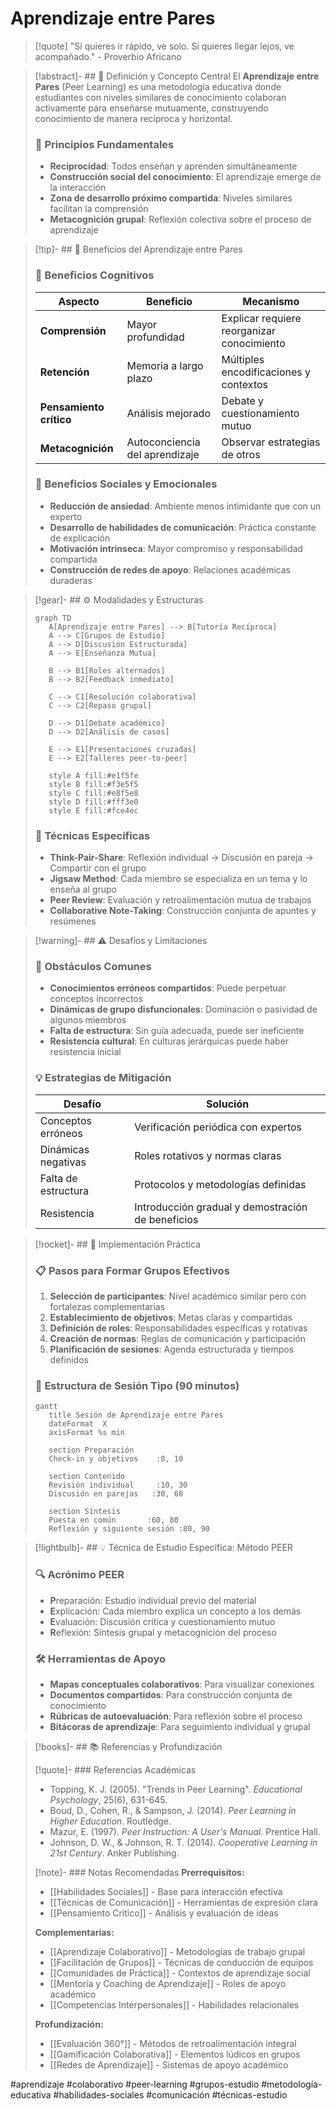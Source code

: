 # Aprendizaje entre Pares

> [!quote] "Si quieres ir rápido, ve solo. Si quieres llegar lejos, ve acompañado." - Proverbio Africano

> [!abstract]- ## 🎯 Definición y Concepto Central El **Aprendizaje entre Pares** (Peer Learning) es una metodología educativa donde estudiantes con niveles similares de conocimiento colaboran activamente para enseñarse mutuamente, construyendo conocimiento de manera recíproca y horizontal.
> 
> ### 🧠 Principios Fundamentales
> 
> - **Reciprocidad**: Todos enseñan y aprenden simultáneamente
> - **Construcción social del conocimiento**: El aprendizaje emerge de la interacción
> - **Zona de desarrollo próximo compartida**: Niveles similares facilitan la comprensión
> - **Metacognición grupal**: Reflexión colectiva sobre el proceso de aprendizaje

> [!tip]- ## 🌟 Beneficios del Aprendizaje entre Pares
> 
> ### 🧩 Beneficios Cognitivos
> 
> |Aspecto|Beneficio|Mecanismo|
> |---|---|---|
> |**Comprensión**|Mayor profundidad|Explicar requiere reorganizar conocimiento|
> |**Retención**|Memoria a largo plazo|Múltiples encodificaciones y contextos|
> |**Pensamiento crítico**|Análisis mejorado|Debate y cuestionamiento mutuo|
> |**Metacognición**|Autoconciencia del aprendizaje|Observar estrategias de otros|
> 
> ### 🤝 Beneficios Sociales y Emocionales
> 
> - **Reducción de ansiedad**: Ambiente menos intimidante que con un experto
> - **Desarrollo de habilidades de comunicación**: Práctica constante de explicación
> - **Motivación intrínseca**: Mayor compromiso y responsabilidad compartida
> - **Construcción de redes de apoyo**: Relaciones académicas duraderas

> [!gear]- ## ⚙️ Modalidades y Estructuras
> 
> ```mermaid
> graph TD
>    A[Aprendizaje entre Pares] --> B[Tutoría Recíproca]
>    A --> C[Grupos de Estudio]
>    A --> D[Discusión Estructurada]
>    A --> E[Enseñanza Mutua]
>    
>    B --> B1[Roles alternados]
>    B --> B2[Feedback inmediato]
>    
>    C --> C1[Resolución colaborativa]
>    C --> C2[Repaso grupal]
>    
>    D --> D1[Debate académico]
>    D --> D2[Análisis de casos]
>    
>    E --> E1[Presentaciones cruzadas]
>    E --> E2[Talleres peer-to-peer]
>    
>    style A fill:#e1f5fe
>    style B fill:#f3e5f5
>    style C fill:#e8f5e8
>    style D fill:#fff3e0
>    style E fill:#fce4ec
> ```
> 
> ### 🔄 Técnicas Específicas
> 
> - **Think-Pair-Share**: Reflexión individual → Discusión en pareja → Compartir con el grupo
> - **Jigsaw Method**: Cada miembro se especializa en un tema y lo enseña al grupo
> - **Peer Review**: Evaluación y retroalimentación mutua de trabajos
> - **Collaborative Note-Taking**: Construcción conjunta de apuntes y resúmenes

> [!warning]- ## ⚠️ Desafíos y Limitaciones
> 
> ### 🚫 Obstáculos Comunes
> 
> - **Conocimientos erróneos compartidos**: Puede perpetuar conceptos incorrectos
> - **Dinámicas de grupo disfuncionales**: Dominación o pasividad de algunos miembros
> - **Falta de estructura**: Sin guía adecuada, puede ser ineficiente
> - **Resistencia cultural**: En culturas jerárquicas puede haber resistencia inicial
> 
> ### 💡 Estrategias de Mitigación
> 
> |Desafío|Solución|
> |---|---|
> |Conceptos erróneos|Verificación periódica con expertos|
> |Dinámicas negativas|Roles rotativos y normas claras|
> |Falta de estructura|Protocolos y metodologías definidas|
> |Resistencia|Introducción gradual y demostración de beneficios|

> [!rocket]- ## 🚀 Implementación Práctica
> 
> ### 📋 Pasos para Formar Grupos Efectivos
> 
> 1. **Selección de participantes**: Nivel académico similar pero con fortalezas complementarias
> 2. **Establecimiento de objetivos**: Metas claras y compartidas
> 3. **Definición de roles**: Responsabilidades específicas y rotativas
> 4. **Creación de normas**: Reglas de comunicación y participación
> 5. **Planificación de sesiones**: Agenda estructurada y tiempos definidos
> 
> ### 🎯 Estructura de Sesión Tipo (90 minutos)
> 
> ```mermaid
> gantt
>    title Sesión de Aprendizaje entre Pares
>    dateFormat  X
>    axisFormat %s min
>    
>    section Preparación
>    Check-in y objetivos    :0, 10
>    
>    section Contenido
>    Revisión individual     :10, 30
>    Discusión en parejas   :30, 60
>    
>    section Síntesis
>    Puesta en común       :60, 80
>    Reflexión y siguiente sesión :80, 90
> ```

> [!lightbulb]- ## 💡 Técnica de Estudio Específica: Método PEER
> 
> ### 🔍 Acrónimo PEER
> 
> - **P**reparación: Estudio individual previo del material
> - **E**xplicación: Cada miembro explica un concepto a los demás
> - **E**valuación: Discusión crítica y cuestionamiento mutuo
> - **R**eflexión: Síntesis grupal y metacognición del proceso
> 
> ### 🛠️ Herramientas de Apoyo
> 
> - **Mapas conceptuales colaborativos**: Para visualizar conexiones
> - **Documentos compartidos**: Para construcción conjunta de conocimiento
> - **Rúbricas de autoevaluación**: Para reflexión sobre el proceso
> - **Bitácoras de aprendizaje**: Para seguimiento individual y grupal

> [!books]- ## 📚 Referencias y Profundización
> 
> [!quote]- ### Referencias Académicas
> 
> - Topping, K. J. (2005). "Trends in Peer Learning". _Educational Psychology_, 25(6), 631-645.
> - Boud, D., Cohen, R., & Sampson, J. (2014). _Peer Learning in Higher Education_. Routledge.
> - Mazur, E. (1997). _Peer Instruction: A User's Manual_. Prentice Hall.
> - Johnson, D. W., & Johnson, R. T. (2014). _Cooperative Learning in 21st Century_. Anker Publishing.
> 
> [!note]- ### Notas Recomendadas **Prerrequisitos:**
> 
> - [[Habilidades Sociales]] - Base para interacción efectiva
> - [[Técnicas de Comunicación]] - Herramientas de expresión clara
> - [[Pensamiento Crítico]] - Análisis y evaluación de ideas
> 
> **Complementarias:**
> 
> - [[Aprendizaje Colaborativo]] - Metodologías de trabajo grupal
> - [[Facilitación de Grupos]] - Técnicas de conducción de equipos
> - [[Comunidades de Práctica]] - Contextos de aprendizaje social
> - [[Mentoría y Coaching de Aprendizaje]] - Roles de apoyo académico
> - [[Competencias Interpersonales]] - Habilidades relacionales
> 
> **Profundización:**
> 
> - [[Evaluación 360°]] - Métodos de retroalimentación integral
> - [[Gamificación Colaborativa]] - Elementos lúdicos en grupos
> - [[Redes de Aprendizaje]] - Sistemas de apoyo académico

#aprendizaje #colaborativo #peer-learning #grupos-estudio #metodología-educativa #habilidades-sociales #comunicación #técnicas-estudio